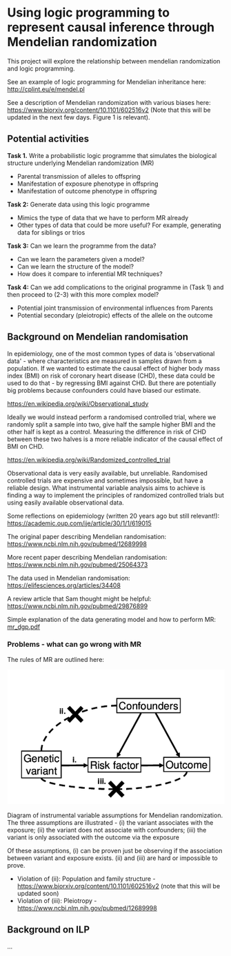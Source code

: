 # Using logic programming to represent causal inference through Mendelian randomization

This project will explore the relationship between mendelian randomization and logic programming.

See an example of logic programming for Mendelian inheritance here: http://cplint.eu/e/mendel.pl

See a description of Mendelian randomization with various biases here: https://www.biorxiv.org/content/10.1101/602516v2 (Note that this will be updated in the next few days. Figure 1 is relevant).


## Potential activities

**Task 1.** Write a probabilistic logic programme that simulates the biological structure underlying Mendelian randomization (MR)

- Parental transmission of alleles to offspring
- Manifestation of exposure phenotype in offspring
- Manifestation of outcome phenotype in offspring


**Task 2:** Generate data using this logic programme

- Mimics the type of data that we have to perform MR already
- Other types of data that could be more useful? For example, generating data for siblings or trios


**Task 3:** Can we learn the programme from the data?

- Can we learn the parameters given a model?
- Can we learn the structure of the model?
- How does it compare to inferential MR techniques?


**Task 4:** Can we add complications to the original programme in (Task 1) and then proceed to (2-3) with this more complex model?

- Potential joint transmission of environmental influences from Parents
- Potential secondary (pleiotropic) effects of the allele on the outcome


## Background on Mendelian randomisation

In epidemiology, one of the most common types of data is 'observational data' - where characteristics are measured in samples drawn from a population. If we wanted to estimate the causal effect of higher body mass index (BMI) on risk of coronary heart disease (CHD), these data could be used to do that - by regressing BMI against CHD. But there are potentially big problems because confounders could have biased our estimate.

https://en.wikipedia.org/wiki/Observational_study

Ideally we would instead perform a randomised controlled trial, where we randomly split a sample into two, give half the sample higher BMI and the other half is kept as a control. Measuring the difference in risk of CHD between these two halves is a more reliable indicator of the causal effect of BMI on CHD.

https://en.wikipedia.org/wiki/Randomized_controlled_trial

Observational data is very easily available, but unreliable. Randomised controlled trials are expensive and sometimes impossible, but have a reliable design. What instrumental variable analysis aims to achieve is finding a way to implement the principles of randomized controlled trials but using easily available observational data.

Some reflections on epidemiology (written 20 years ago but still relevant!): https://academic.oup.com/ije/article/30/1/1/619015

The original paper describing Mendelian randomisation: https://www.ncbi.nlm.nih.gov/pubmed/12689998

More recent paper describing Mendelian randomisation: https://www.ncbi.nlm.nih.gov/pubmed/25064373

The data used in Mendelian randomisation: https://elifesciences.org/articles/34408

A review article that Sam thought might be helpful: https://www.ncbi.nlm.nih.gov/pubmed/29876899

Simple explanation of the data generating model and how to perform MR: [mr_dgp.pdf](https://github.com/samwalrus/mr_logic/blob/master/mr_dgp.pdf)


### Problems - what can go wrong with MR

The rules of MR are outlined here:

![dag](Diagram-of-instrumental-variable-assumptions-for-Mendelian-randomization-The-three.png)

Diagram of instrumental variable assumptions for Mendelian randomization. The three assumptions are illustrated - (i) the variant associates with the exposure; (ii) the variant does not associate with confounders; (iii) the variant is only associated with the outcome via the exposure

Of these assumptions, (i) can be proven just be observing if the association between variant and exposure exists. (ii) and (iii) are hard or impossible to prove. 

- Violation of (ii): Population and family structure - https://www.biorxiv.org/content/10.1101/602516v2 (note that this will be updated soon)
- Violation of (iii): Pleiotropy - https://www.ncbi.nlm.nih.gov/pubmed/12689998


## Background on ILP

...
